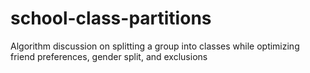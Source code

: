 # school-class-partitions
Algorithm discussion on splitting a group into classes while optimizing friend preferences, gender split, and exclusions
